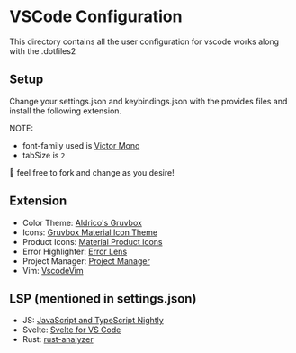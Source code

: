 # VSCode Configuration

This directory contains all the user configuration for vscode works along with the .dotfiles2

## Setup

Change your settings.json and keybindings.json with the provides files and install the following extension.

NOTE:
* font-family used is [Victor Mono](https://rubjo.github.io/victor-mono/)
* tabSize is `2`

🙂 feel free to fork and change as you desire!

## Extension

* Color Theme: [Aldrico's Gruvbox](https://marketplace.visualstudio.com/items?itemName=HeavenAldrico.aldrico-s-gruvbox)
* Icons: [Gruvbox Material Icon Theme](https://marketplace.visualstudio.com/items?itemName=JonathanHarty.gruvbox-material-icon-theme)
* Product Icons: [Material Product Icons](https://marketplace.visualstudio.com/items?itemName=PKief.material-product-icons)
* Error Highlighter: [Error Lens](https://marketplace.visualstudio.com/items?itemName=usernamehw.errorlens)
* Project Manager: [Project Manager](https://marketplace.visualstudio.com/items?itemName=alefragnani.project-manager)
* Vim: [VscodeVim](https://marketplace.visualstudio.com/items?itemName=vscodevim.vim)

## LSP (mentioned in settings.json)

* JS: [JavaScript and TypeScript Nightly](https://marketplace.visualstudio.com/items?itemName=ms-vscode.vscode-typescript-next)
* Svelte: [Svelte for VS Code](https://marketplace.visualstudio.com/items?itemName=svelte.svelte-vscode)
* Rust: [rust-analyzer](https://marketplace.visualstudio.com/items?itemName=rust-lang.rust-analyzer)
